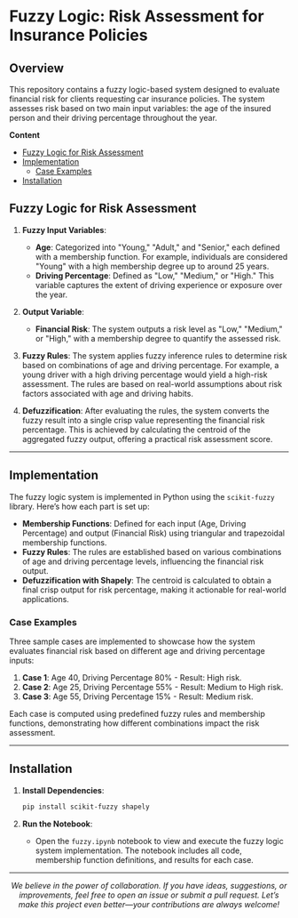 # Fuzzy Logic: Risk Assessment for Insurance Policies

## Overview

This repository contains a fuzzy logic-based system designed to evaluate financial risk for clients requesting car insurance policies. The system assesses risk based on two main input variables: the age of the insured person and their driving percentage throughout the year.

**Content**
- [Fuzzy Logic for Risk Assessment](#fuzzy-logic-for-risk-assessment)
- [Implementation](#implementation)
   - [Case Examples](#case-examples)
- [Installation](#installation)


## Fuzzy Logic for Risk Assessment

1. **Fuzzy Input Variables**:
   - **Age**: Categorized into "Young," "Adult," and "Senior," each defined with a membership function. For example, individuals are considered "Young" with a high membership degree up to around 25 years.
   - **Driving Percentage**: Defined as "Low," "Medium," or "High." This variable captures the extent of driving experience or exposure over the year.

2. **Output Variable**:
   - **Financial Risk**: The system outputs a risk level as "Low," "Medium," or "High," with a membership degree to quantify the assessed risk.

3. **Fuzzy Rules**:
   The system applies fuzzy inference rules to determine risk based on combinations of age and driving percentage. For example, a young driver with a high driving percentage would yield a high-risk assessment. The rules are based on real-world assumptions about risk factors associated with age and driving habits.

4. **Defuzzification**:
   After evaluating the rules, the system converts the fuzzy result into a single crisp value representing the financial risk percentage. This is achieved by calculating the centroid of the aggregated fuzzy output, offering a practical risk assessment score.

---

## Implementation

The fuzzy logic system is implemented in Python using the `scikit-fuzzy` library. Here’s how each part is set up:

- **Membership Functions**: Defined for each input (Age, Driving Percentage) and output (Financial Risk) using triangular and trapezoidal membership functions.
- **Fuzzy Rules**: The rules are established based on various combinations of age and driving percentage levels, influencing the financial risk output.
- **Defuzzification with Shapely**: The centroid is calculated to obtain a final crisp output for risk percentage, making it actionable for real-world applications.

### Case Examples

Three sample cases are implemented to showcase how the system evaluates financial risk based on different age and driving percentage inputs:

1. **Case 1**: Age 40, Driving Percentage 80% - Result: High risk.
2. **Case 2**: Age 25, Driving Percentage 55% - Result: Medium to High risk.
3. **Case 3**: Age 55, Driving Percentage 15% - Result: Medium risk.

Each case is computed using predefined fuzzy rules and membership functions, demonstrating how different combinations impact the risk assessment.

---

## Installation

1. **Install Dependencies**:
   ```bash
   pip install scikit-fuzzy shapely
   ```

2. **Run the Notebook**:
   - Open the `fuzzy.ipynb` notebook to view and execute the fuzzy logic system implementation. The notebook includes all code, membership function definitions, and results for each case.


---

<div align="center"> 
  <em> 
    We believe in the power of collaboration. If you have ideas, suggestions, or improvements, feel free to open an issue or submit a pull request. Let’s make this project even better—your contributions are always welcome! 
  </em> 
</div>